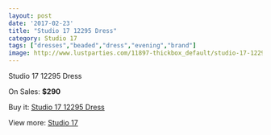 ```yaml
---
layout: post
date: '2017-02-23'
title: "Studio 17 12295 Dress"
category: Studio 17
tags: ["dresses","beaded","dress","evening","brand"]
image: http://www.lustparties.com/11897-thickbox_default/studio-17-12295-dress.jpg
---
```

Studio 17 12295 Dress

On Sales: **$290**
<a href="https://www.lustparties.com/en/studio-17/4311-studio-17-12295-dress.html"><amp-img layout="responsive" width="600" height="600" src="//www.lustparties.com/11897-thickbox_default/studio-17-12295-dress.jpg" alt="Studio 17 12295 Dress 0" /></a>
<a href="https://www.lustparties.com/en/studio-17/4311-studio-17-12295-dress.html"><amp-img layout="responsive" width="600" height="600" src="//www.lustparties.com/11898-thickbox_default/studio-17-12295-dress.jpg" alt="Studio 17 12295 Dress 1" /></a>

Buy it: [Studio 17 12295 Dress](https://www.lustparties.com/en/studio-17/4311-studio-17-12295-dress.html "Studio 17 12295 Dress")

View more: [Studio 17](https://www.lustparties.com/en/22-studio-17 "Studio 17")